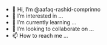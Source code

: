 - 👋 Hi, I’m @aafaq-rashid-comprinno
- 👀 I’m interested in ...
- 🌱 I’m currently learning ...
- 💞️ I’m looking to collaborate on ...
- 📫 How to reach me ...

<!---
aafaq-rashid-comprinno/aafaq-rashid-comprinno is a ✨ special ✨ repository because its `README.md` (this file) appears on your GitHub profile.
You can click the Preview link to take a look at your changes.
--->
